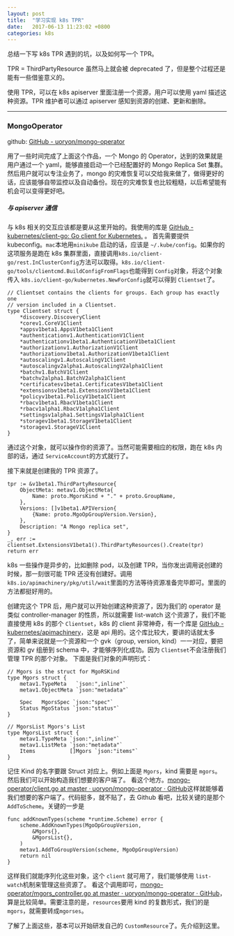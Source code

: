 ```yaml
---
layout: post
title:  "学习实现 k8s TPR"
date:   2017-06-13 11:23:02 +0800
categories: k8s
---
```


总结一下写 k8s TPR 遇到的坑，以及如何写一个 TPR。

TPR = ThirdPartyResource 虽然马上就会被 deprecated 了，但是整个过程还是能有一些借鉴意义的。

使用 TPR，可以在 k8s apiserver 里面注册一个资源，用户可以使用 yaml 描述这种资源。TPR 维护者可以通过 apiserver 感知到资源的创建、更新和删除。
<!--more-->
- - - -

### MongoOperator
github: [GitHub - uoryon/mongo-operator](https://github.com/uoryon/mongo-operator)

用了一些时间完成了上面这个作品，一个 Mongo 的 Operator，达到的效果就是用户通过一个 yaml，能够直接启动一个已经配置好的 Mongo Replica Set 集群。然后用户就可以专注业务了，mongo 的灾难恢复可以交给我来做了，做得更好的话，应该能够自带监控以及自动备份。现在的灾难恢复也比较粗糙，以后希望能有机会可以变得更好吧。

##### 与 apiserver 通信
与 k8s 相关的交互应该都是要从这里开始的。我使用的库是 [GitHub - kubernetes/client-go: Go client for Kubernetes.](https://github.com/kubernetes/client-go) 。
首先需要提供 kubeconfig。`mac`本地用`minikube` 启动的话，应该是 `~/.kube/config`。如果你的这项服务是跑在 k8s 集群里面，直接调用`k8s.io/client-go/rest.InClusterConfig`方法可以取得。`k8s.io/client-go/tools/clientcmd.BuildConfigFromFlags`也能得到 `Config`对象，将这个对象传入 `k8s.io/client-go/kubernetes.NewForConfig`就可以得到 `Clientset`了。
```
// Clientset contains the clients for groups. Each group has exactly one
// version included in a Clientset.
type Clientset struct {
	*discovery.DiscoveryClient
	*corev1.CoreV1Client
	*appsv1beta1.AppsV1beta1Client
	*authenticationv1.AuthenticationV1Client
	*authenticationv1beta1.AuthenticationV1beta1Client
	*authorizationv1.AuthorizationV1Client
	*authorizationv1beta1.AuthorizationV1beta1Client
	*autoscalingv1.AutoscalingV1Client
	*autoscalingv2alpha1.AutoscalingV2alpha1Client
	*batchv1.BatchV1Client
	*batchv2alpha1.BatchV2alpha1Client
	*certificatesv1beta1.CertificatesV1beta1Client
	*extensionsv1beta1.ExtensionsV1beta1Client
	*policyv1beta1.PolicyV1beta1Client
	*rbacv1beta1.RbacV1beta1Client
	*rbacv1alpha1.RbacV1alpha1Client
	*settingsv1alpha1.SettingsV1alpha1Client
	*storagev1beta1.StorageV1beta1Client
	*storagev1.StorageV1Client
}
```

通过这个对象，就可以操作你的资源了。当然可能需要相应的权限，跑在 k8s 内部的话，通过 `ServiceAccount`的方式就行了。

接下来就是创建我的 TPR 资源了。
```
tpr := &v1beta1.ThirdPartyResource{
	ObjectMeta: metav1.ObjectMeta{
		Name: proto.MgorsKind + "." + proto.GroupName,
	},
	Versions: []v1beta1.APIVersion{
		{Name: proto.MgoOpGroupVersion.Version},
	},
	Description: "A Mongo replica set",
}
_, err := clientset.ExtensionsV1beta1().ThirdPartyResources().Create(tpr)
return err
```
k8s 一些操作是异步的，比如删除 pod，以及创建 TPR，当你发出调用说创建的时候，那一刻很可能 TPR 还没有创建好。调用 `k8s.io/apimachinery/pkg/util/wait`里面的方法等待资源准备完毕即可。里面的方法都挺好用的。

创建完这个 TPR 后，用户就可以开始创建这种资源了，因为我们的 operator 是类似 controller-manager 的性质，所以就需要 list-watch 这个资源了，我们不能直接使用 k8s 的那个 `Clientset`，k8s 的 client 非常神奇，有一个库是 [GitHub - kubernetes/apimachinery](https://github.com/kubernetes/apimachinery)，这是 api 用的。这个库比较大，要讲的话就太多了，简单来说就是一个资源和一个 gvk（group, version, kind）一一对应，要把资源和 gv 组册到 schema 中，才能够序列化成功。因为 `Clientset`不会注册我们管理 TPR 的那个对象。
下面是我们对象的声明形式：
```
// Mgors is the struct for MgoRSKind
type Mgors struct {
	metav1.TypeMeta   `json:",inline"`
	metav1.ObjectMeta `json:"metadata"`

	Spec   MgorsSpec `json:"spec"`
	Status MgoStatus `json:"status"`
}

// MgorsList Mgors's List
type MgorsList struct {
	metav1.TypeMeta `json:",inline"`
	metav1.ListMeta `json:"metadata"`
	Items           []Mgors `json:"items"`
}
```
记住 Kind 的名字要跟 Struct 对应上。例如上面是 `Mgors`，kind 需要是 `mgors`。然后我们可以开始构造我们想要的客户端了。
看这个地方。[mongo-operator/client.go at master · uoryon/mongo-operator · GitHub](https://github.com/uoryon/mongo-operator/blob/master/pkg/client/client.go#L70)这样就能够着我们想要的客户端了。代码挺多，就不贴了，去 Github 看吧，比较关键的是那个 `AddToScheme`。关键的一步是
```
func addKnownTypes(scheme *runtime.Scheme) error {
	scheme.AddKnownTypes(MgoOpGroupVersion,
		&Mgors{},
		&MgorsList{},
	)
	metav1.AddToGroupVersion(scheme, MgoOpGroupVersion)
	return nil
}
```
这样我们就能序列化这些对象，这个 `client` 就可用了，我们能够使用 `list-watch`机制来管理这些资源了。
看这个调用即可，[mongo-operator/mgors_controller.go at master · uoryon/mongo-operator · GitHub](https://github.com/uoryon/mongo-operator/blob/master/pkg/controller/mgors_controller.go#L43)，算是比较简单。需要注意的是，`resources`要用 kind 的复数形式，我们的是 `mgors`，就需要转成`mgorses`。

了解了上面这些，基本可以开始研发自己的 `CustomResource`了。先介绍到这里。
